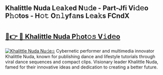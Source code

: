 ## Khalittle Nuda L𝚎a𝚔ed N𝚞𝚍e - Part-Jfi Vi𝚍𝚎o P𝚑𝚘tos - H𝚘𝚝 O𝚗𝚕yf𝚊ns L𝚎a𝚔s FCndX

# <h2><a href="http://kfep5k.oniu.top/?m=Khalittle+Nuda">🔗👉 🔴 Khalittle Nuda P𝚑ot𝚘𝚜 V𝚒d𝚎o</a></h2>

[![Khalittle Nuda Nu𝚍e𝚜](https://i.imgur.com/0qMVB7G.gif)](http://kfep5k.oniu.top/?m=Khalittle+Nuda)
Cybernetic performer and multimedia innovator Khalittle Nuda, known for publishing dance and lifestyle tutorials through viral dance sequences and compact clips. Visionary leader Khalittle Nuda, famed for their innovative ideas and dedication to creating a better future.  
